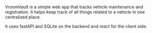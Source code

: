 VroomVault is a simple web app that tracks vehicle maintenance and registration. 
It helps keep track of all things related to a vehicle in one centralized place.

It uses fastAPI and SQLite on the backend and react for the client side.
